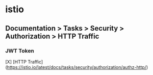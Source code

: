 # istio
## Documentation > Tasks > Security > Authorization > HTTP Traffic
### JWT Token

[X] [HTTP Traffic] (https://istio.io/latest/docs/tasks/security/authorization/authz-http/)